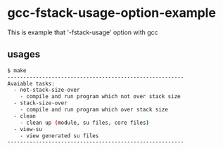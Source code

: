 # gcc-fstack-usage-option-example

This is example that '-fstack-usage' option with gcc

## usages

```sh
$ make
--------------------------------------------------------
Avaiable tasks:
  - not-stack-size-over
    - compile and run program which not over stack size
  - stack-size-over
    - compile and run program which over stack size
  - clean
    - clean up (module, su files, core files)
  - view-su
    - view generated su files
--------------------------------------------------------
```
